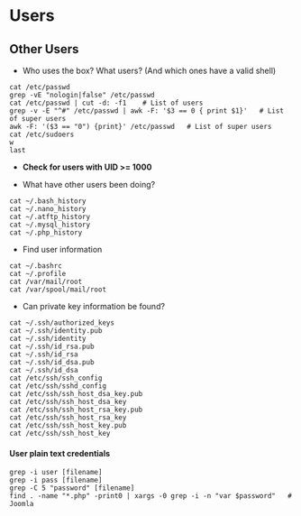 # Users

## Other Users

* Who uses the box? What users? (And which ones have a valid shell)
```
cat /etc/passwd
grep -vE "nologin|false" /etc/passwd
cat /etc/passwd | cut -d: -f1    # List of users
grep -v -E "^#" /etc/passwd | awk -F: '$3 == 0 { print $1}'   # List of super users
awk -F: '($3 == "0") {print}' /etc/passwd   # List of super users
cat /etc/sudoers
w
last
```

* **Check for users with UID >= 1000**

* What have other users been doing?
```
cat ~/.bash_history
cat ~/.nano_history
cat ~/.atftp_history
cat ~/.mysql_history
cat ~/.php_history
```

* Find user information
```
cat ~/.bashrc
cat ~/.profile
cat /var/mail/root
cat /var/spool/mail/root
```

* Can private key information be found?
```
cat ~/.ssh/authorized_keys
cat ~/.ssh/identity.pub
cat ~/.ssh/identity
cat ~/.ssh/id_rsa.pub
cat ~/.ssh/id_rsa
cat ~/.ssh/id_dsa.pub
cat ~/.ssh/id_dsa
cat /etc/ssh/ssh_config
cat /etc/ssh/sshd_config
cat /etc/ssh/ssh_host_dsa_key.pub
cat /etc/ssh/ssh_host_dsa_key
cat /etc/ssh/ssh_host_rsa_key.pub
cat /etc/ssh/ssh_host_rsa_key
cat /etc/ssh/ssh_host_key.pub
cat /etc/ssh/ssh_host_key
```





#### User plain text credentials
```
grep -i user [filename]
grep -i pass [filename]
grep -C 5 "password" [filename]
find . -name "*.php" -print0 | xargs -0 grep -i -n "var $password"   # Joomla
```
